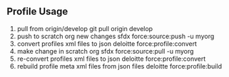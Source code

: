 ## Profile Usage
1. pull from origin/develop
	git pull origin develop
2. push to scratch org new changes
	sfdx force:source:push -u myorg
3. convert profiles xml files to json
	deloitte force:profile:convert
4. make change in scratch org
	sfdx force:source:pull -u myorg
5. re-convert profiles xml files to json
	deloitte force:profile:convert
6. rebuild profile meta xml files from json files
	deloitte force:profile:build
